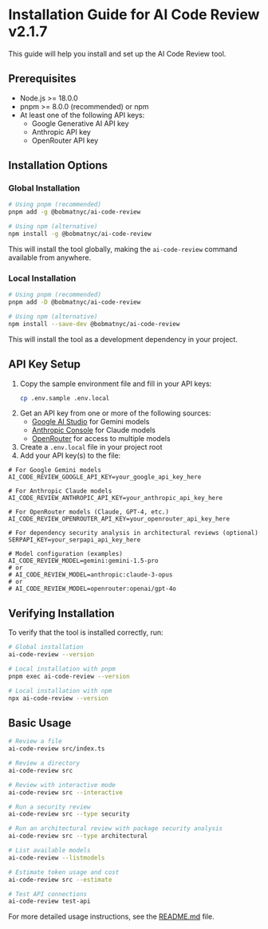 # Installation Guide for AI Code Review v2.1.7

This guide will help you install and set up the AI Code Review tool.

## Prerequisites

- Node.js >= 18.0.0
- pnpm >= 8.0.0 (recommended) or npm
- At least one of the following API keys:
  - Google Generative AI API key
  - Anthropic API key
  - OpenRouter API key

## Installation Options

### Global Installation

```bash
# Using pnpm (recommended)
pnpm add -g @bobmatnyc/ai-code-review

# Using npm (alternative)
npm install -g @bobmatnyc/ai-code-review
```

This will install the tool globally, making the `ai-code-review` command available from anywhere.

### Local Installation

```bash
# Using pnpm (recommended)
pnpm add -D @bobmatnyc/ai-code-review

# Using npm (alternative)
npm install --save-dev @bobmatnyc/ai-code-review
```

This will install the tool as a development dependency in your project.

## API Key Setup

1. Copy the sample environment file and fill in your API keys:
   ```bash
   cp .env.sample .env.local
   ```
2. Get an API key from one or more of the following sources:
   - [Google AI Studio](https://makersuite.google.com/) for Gemini models
   - [Anthropic Console](https://console.anthropic.com/) for Claude models
   - [OpenRouter](https://openrouter.ai/) for access to multiple models
2. Create a `.env.local` file in your project root
3. Add your API key(s) to the file:

```
# For Google Gemini models
AI_CODE_REVIEW_GOOGLE_API_KEY=your_google_api_key_here

# For Anthropic Claude models
AI_CODE_REVIEW_ANTHROPIC_API_KEY=your_anthropic_api_key_here

# For OpenRouter models (Claude, GPT-4, etc.)
AI_CODE_REVIEW_OPENROUTER_API_KEY=your_openrouter_api_key_here

# For dependency security analysis in architectural reviews (optional)
SERPAPI_KEY=your_serpapi_api_key_here

# Model configuration (examples)
AI_CODE_REVIEW_MODEL=gemini:gemini-1.5-pro
# or
# AI_CODE_REVIEW_MODEL=anthropic:claude-3-opus
# or
# AI_CODE_REVIEW_MODEL=openrouter:openai/gpt-4o
```

## Verifying Installation

To verify that the tool is installed correctly, run:

```bash
# Global installation
ai-code-review --version

# Local installation with pnpm
pnpm exec ai-code-review --version

# Local installation with npm
npx ai-code-review --version
```

## Basic Usage

```bash
# Review a file
ai-code-review src/index.ts

# Review a directory
ai-code-review src

# Review with interactive mode
ai-code-review src --interactive

# Run a security review
ai-code-review src --type security

# Run an architectural review with package security analysis
ai-code-review src --type architectural

# List available models
ai-code-review --listmodels

# Estimate token usage and cost
ai-code-review src --estimate

# Test API connections
ai-code-review test-api
```

For more detailed usage instructions, see the [README.md](README.md) file.

